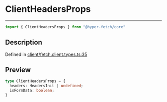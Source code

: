 

# ClientHeadersProps

<div class="api-docs__separator" data-reactroot="">

---

</div><div class="api-docs__import" data-reactroot="">

```ts
import { ClientHeadersProps } from "@hyper-fetch/core"
```

</div><div class="api-docs__section">

## Description

</div><div class="api-docs__description"><span class="api-docs__do-not-parse">



</span></div><p class="api-docs__definition">

Defined in [client/fetch.client.types.ts:35](https://github.com/BetterTyped/hyper-fetch/blob/a5ae46b5/packages/core/src/client/fetch.client.types.ts#L35)

</p><div class="api-docs__section">

## Preview

</div><div class="api-docs__preview type">

```ts
type ClientHeadersProps = {
  headers: HeadersInit | undefined; 
  isFormData: boolean; 
}
```

</div>